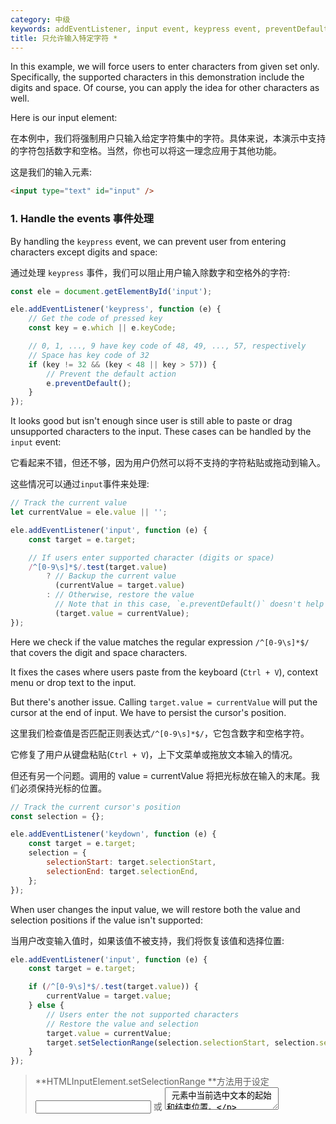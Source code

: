 ```yaml
---
category: 中级
keywords: addEventListener, input event, keypress event, preventDefault, selectionEnd, selectionStart, setSelectionRange
title: 只允许输入特定字符 *
---
```


In this example, we will force users to enter characters from given set only. Specifically, the supported characters in this demonstration include the digits and space. Of course, you can apply the idea for other characters as well.

Here is our input element:

在本例中，我们将强制用户只输入给定字符集中的字符。具体来说，本演示中支持的字符包括数字和空格。当然，你也可以将这一理念应用于其他功能。

这是我们的输入元素:

```html
<input type="text" id="input" />
```

### 1. Handle the events  事件处理

By handling the `keypress` event, we can prevent user from entering characters except digits and space:

通过处理 `keypress` 事件，我们可以阻止用户输入除数字和空格外的字符:

```js
const ele = document.getElementById('input');

ele.addEventListener('keypress', function (e) {
    // Get the code of pressed key
    const key = e.which || e.keyCode;

    // 0, 1, ..., 9 have key code of 48, 49, ..., 57, respectively
    // Space has key code of 32
    if (key != 32 && (key < 48 || key > 57)) {
        // Prevent the default action
        e.preventDefault();
    }
});
```

It looks good but isn't enough since user is still able to paste or drag unsupported characters to the input.
These cases can be handled by the `input` event:

它看起来不错，但还不够，因为用户仍然可以将不支持的字符粘贴或拖动到输入。

这些情况可以通过` input `事件来处理:

```js
// Track the current value
let currentValue = ele.value || '';

ele.addEventListener('input', function (e) {
    const target = e.target;

    // If users enter supported character (digits or space)
    /^[0-9\s]*$/.test(target.value)
        ? // Backup the current value
          (currentValue = target.value)
        : // Otherwise, restore the value
          // Note that in this case, `e.preventDefault()` doesn't help
          (target.value = currentValue);
});
```

Here we check if the value matches the regular expression `/^[0-9\s]*$/` that covers the digit and space characters.

It fixes the cases where users paste from the keyboard (`Ctrl + V`), context menu or drop text to the input.

But there's another issue. Calling `target.value = currentValue` will put the cursor at the end of input. We have to persist the cursor's position.

这里我们检查值是否匹配正则表达式` /^[0-9\s]*$/ `，它包含数字和空格字符。

它修复了用户从键盘粘贴(` Ctrl + V `)，上下文菜单或拖放文本输入的情况。

但还有另一个问题。调用的 value = currentValue 将把光标放在输入的末尾。我们必须保持光标的位置。

```js
// Track the current cursor's position
const selection = {};

ele.addEventListener('keydown', function (e) {
    const target = e.target;
    selection = {
        selectionStart: target.selectionStart,
        selectionEnd: target.selectionEnd,
    };
});
```

When user changes the input value, we will restore both the value and selection positions if the value isn't supported:

当用户改变输入值时，如果该值不被支持，我们将恢复该值和选择位置:


```js
ele.addEventListener('input', function (e) {
    const target = e.target;

    if (/^[0-9\s]*$/.test(target.value)) {
        currentValue = target.value;
    } else {
        // Users enter the not supported characters
        // Restore the value and selection
        target.value = currentValue;
        target.setSelectionRange(selection.selectionStart, selection.selectionEnd);
    }
});
```

> **HTMLInputElement.setSelectionRange **方法用于设定<input> 或 <textarea> 元素中当前选中文本的起始和结束位置。

We can combine the tracked properties (`value`, `selectionStart` and `selectionEnd`) to a single variable as you
see in the demo at the end.

我们可以将被跟踪的属性(` value `， ` selectionStart `和` selectionEnd `)合并到一个变量中

见最后的演示。

### 2. Use the special input 使用特殊输入



We can use a special HTML 5 input to serve particular use cases:

我们可以使用特殊的HTML 5输入来服务于特定的用例:

| `input`                   | Description                       |
| ------------------------- | --------------------------------- |
| `<input type="color" />`  | Let user specify a color          |
| `<input type="date" />`   | Let user enter a date             |
| `<input type="email" />`  | Let user enter an email address   |
| `<input type="number" />` | Let user enter numbers only       |
| `<input type="tel" />`    | Let user enter a telephone number |
| `<input type="time" />`   | Let user enter a time             |
| `<input type="url" />`    | Let user enter a URL              |

There are more built-in types that you can explore [here](https://developer.mozilla.org/en-US/docs/Web/HTML/Element/input#%3Cinput%3E_types).

In our specific example, `<input type="number" />` doesn't help because it doesn't allow to enter a space.

您可以在[这里](https://developer.mozilla.org/en-US/docs/Web/HTML/Element/input#%3Cinput%3E_types)探索更多内置类型。

在我们的特定示例中，` <input type="number" /> `没有帮助，因为它不允许输入空格。

### Demo

:demo[]{title="Allow to enter particular characters only" url="/demo/allow-to-enter-particular-characters-only/index.html"}

